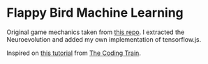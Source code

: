 # Flappy Bird Machine Learning

Original game mechanics taken from [this repo](http://github.com/xviniette/FlappyLearning). I extracted the Neuroevolution and added my own implementation of tensorflow.js.

Inspired on [this tutorial](https://www.youtube.com/watch?v=cdUNkwXx-I4) from [The Coding Train](https://www.youtube.com/channel/UCvjgXvBlbQiydffZU7m1_aw).
